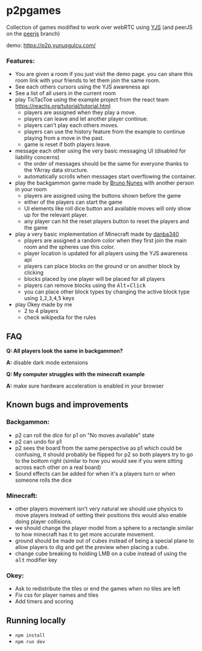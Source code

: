 # p2pgames

Collection of games modified to work over webRTC using [YJS](https://github.com/yjs/yjs) (and peerJS on the [peerjs](https://github.com/Manivela/p2pgames/tree/peerjs) branch)

demo: https://p2p.yunusgulcu.com/

### Features:

- You are given a room if you just visit the demo page. you can share this room link with your friends to let them join the same room.
- See each others cursors using the YJS awareness api
- See a list of all users in the current room
- play TicTacToe using the example project from the react team https://reactjs.org/tutorial/tutorial.html
  - players are assigned when they play a move.
  - players can leave and let another player continue.
  - players can't play each others moves.
  - players can use the history feature from the example to continue playing from a move in the past.
  - game is reset if both players leave.
- message each other using the very basic messaging UI (disabled for liability concerns)
  - the order of messages should be the same for everyone thanks to the YArray data structure.
  - automatically scrolls when messages start overflowing the container.
- play the backgammon game made by [Bruno Nunes](https://github.com/bnunesc/react-backgammon) with another person in your room
  - players are assigned using the buttons shown before the game
  - either of the players can start the game
  - UI elements like roll dice button and available moves will only show up for the relevant player.
  - any player can hit the reset players button to reset the players and the game
- play a very basic implementation of Minecraft made by [danba340](https://github.com/danba340/minecraft-react)
  - players are assigned a random color when they first join the main room and the spheres use this color.
  - player location is updated for all players using the YJS awareness api
  - players can place blocks on the ground or on another block by clicking
  - blocks placed by one player will be placed for all players
  - players can remove blocks using the <kbd>Alt</kbd>+<kbd>Click</kbd>
  - you can place other block types by changing the active block type using <kbd>1</kbd>,<kbd>2</kbd>,<kbd>3</kbd>,<kbd>4</kbd>,<kbd>5</kbd> keys
- play Okey made by me
  - 2 to 4 players
  - check wikipedia for the rules

## FAQ

**Q: All players look the same in backgammon?**

**A:** disable dark mode extensions

**Q: My computer struggles with the minecraft example**

**A:** make sure hardware acceleration is enabled in your browser

## Known bugs and improvements

### Backgammon:

- p2 can roll the dice for p1 on "No moves available" state
- p2 can undo for p1
- p2 sees the board from the same perspective as p1 which could be confusing, it should probably be flipped for p2 so both players try to go to the bottom right (similar to how you would see if you were sitting across each other on a real board)
- Sound effects can be added for when it's a players turn or when someone rolls the dice

### Minecraft:

- other players movement isn't very natural we should use physics to move players instead of setting their positions this would also enable doing player collisions.
- we should change the player model from a sphere to a rectangle similar to how minecraft has it to get more accurate movement.
- ground should be made out of cubes instead of being a special plane to allow players to dig and get the preview when placing a cube.
- change cube breaking to holding LMB on a cube instead of using the <kbd>alt</kbd> modifier key

### Okey:

- Ask to redistribute the tiles or end the games when no tiles are left
- Fix css for player names and tiles
- Add timers and scoring

## Running locally

- `npm install`
- `npm run dev`
